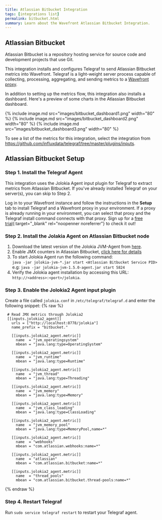 ```yaml
---
title: Atlassian Bitbucket Integration
tags: [integrations list]
permalink: bitbucket.html
summary: Learn about the Wavefront Atlassian Bitbucket Integration.
---
```

## Atlassian Bitbucket

Atlassian Bitbucket is a repository hosting service for source code and development projects that use Git.

This integration installs and configures Telegraf to send Atlassian Bitbucket metrics into Wavefront. Telegraf is a light-weight server process capable of collecting, processing, aggregating, and sending metrics to a [Wavefront proxy](https://docs.wavefront.com/proxies.html).

In addition to setting up the metrics flow, this integration also installs a dashboard. Here's a preview of some charts in the Atlassian Bitbucket dashboard.

{% include image.md src="images/bitbucket_dashboard1.png" width="80" %}
{% include image.md src="images/bitbucket_dashboard2.png" width="80" %}
{% include image.md src="images/bitbucket_dashboard3.png" width="80" %}


To see a list of the metrics for this integration, select the integration from <https://github.com/influxdata/telegraf/tree/master/plugins/inputs>.
## Atlassian Bitbucket Setup



### Step 1. Install the Telegraf Agent

This integration uses the Jolokia Agent input plugin for Telegraf to extract metrics from Atlassian Bitbucket. If you've already installed Telegraf on your server(s), you can skip to Step 2.

Log in to your Wavefront instance and follow the instructions in the **Setup** tab to install Telegraf and a Wavefront proxy in your environment. If a proxy is already running in your environment, you can select that proxy and the Telegraf install command connects with that proxy. Sign up for a [free trial](http://wavefront.com/sign-up/?utm_source=docs.vmware.com&utm_medium=referral&utm_campaign=docs-front-page){:target="_blank" rel="noopenner noreferrer"} to check it out!

### Step 2. Install the Jolakia Agent on Atlassian Bitbucket node

1. Download the latest version of the Jolokia JVM-Agent from [here](https://jolokia.org/download.html).
2. Enable JMX counters in Atlassian Bitbucket, [click here for details](https://confluence.atlassian.com/bitbucketserver/enabling-jmx-counters-for-performance-monitoring-776640189.html)  
3. To start Jolokia Agent run the following command:  
  `java -jar jolokia-jvm-*.jar start <Atlassian Bitbucket Service PID>`  
   e.g: `java -jar jolokia-jvm-1.5.0-agent.jar start 5824`
4. Verify the Jolokia agent installation by accessing this URL: `http://<address>:<port>/jolokia`.


### Step 3. Enable the Jolokia2 Agent input plugin

Create a file called `jolokia.conf` in `/etc/telegraf/telegraf.d` and enter the following snippet:
{% raw %}
   ```
    # Read JMX metrics through Jolokia2
    [[inputs.jolokia2_agent]]
      urls = ["http://localhost:8778/jolokia"]
      name_prefix = "bitbucket."

      [[inputs.jolokia2_agent.metric]]
        name  = "jvm_operatingsystem"
        mbean = "java.lang:type=OperatingSystem"

      [[inputs.jolokia2_agent.metric]]
        name  = "jvm_runtime"
        mbean = "java.lang:type=Runtime"

      [[inputs.jolokia2_agent.metric]]
        name  = "jvm_thread"
        mbean = "java.lang:type=Threading"

      [[inputs.jolokia2_agent.metric]]
        name  = "jvm_memory"
        mbean = "java.lang:type=Memory"

      [[inputs.jolokia2_agent.metric]]
        name  = "jvm_class_loading"
        mbean = "java.lang:type=ClassLoading"

      [[inputs.jolokia2_agent.metric]]
        name  = "jvm_memory_pool"
        mbean = "java.lang:type=MemoryPool,name=*"

      [[inputs.jolokia2_agent.metric]]
        name  = "webhooks"
        mbean = "com.atlassian.webhooks:name=*"

      [[inputs.jolokia2_agent.metric]]
        name  = "atlassian"
        mbean = "com.atlassian.bitbucket:name=*"

      [[inputs.jolokia2_agent.metric]]
        name  = "thread_pools"
        mbean = "com.atlassian.bitbucket.thread-pools:name=*"
   ```
{% endraw %}

### Step 4. Restart Telegraf

Run `sudo service telegraf restart` to restart your Telegraf agent.

